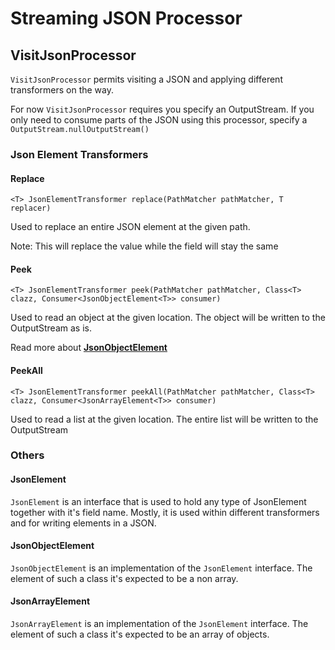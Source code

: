 # Streaming JSON Processor

## VisitJsonProcessor

`VisitJsonProcessor` permits visiting a JSON and applying different transformers on the way.

For now `VisitJsonProcessor` requires you specify an OutputStream. If you only need to consume parts of the JSON using this processor, specify a `OutputStream.nullOutputStream()`

### Json Element Transformers

#### Replace
```
<T> JsonElementTransformer replace(PathMatcher pathMatcher, T replacer)
```

Used to replace an entire JSON element at the given path.

Note: This will replace the value while the field will stay the same

#### Peek
```
<T> JsonElementTransformer peek(PathMatcher pathMatcher, Class<T> clazz, Consumer<JsonObjectElement<T>> consumer)
```

Used to read an object at the given location. The object will be written to the OutputStream as is.

Read more about **[JsonObjectElement](#jsonObjectElement)**

#### PeekAll
```
<T> JsonElementTransformer peekAll(PathMatcher pathMatcher, Class<T> clazz, Consumer<JsonArrayElement<T>> consumer)
```

Used to read a list at the given location. The entire list will be written to the OutputStream

### Others

#### JsonElement
`JsonElement` is an interface that is used to hold any type of JsonElement together with it's field name.
Mostly, it is used within different transformers and for writing elements in a JSON.

#### JsonObjectElement

`JsonObjectElement` is an implementation of the `JsonElement` interface.
The element of such a class it's expected to be a non array.

#### JsonArrayElement

`JsonArrayElement` is an implementation of the `JsonElement` interface.
The element of such a class it's expected to be an array of objects.